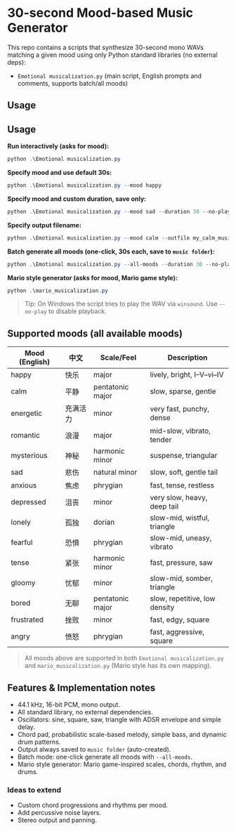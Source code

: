 # 30-second Mood-based Music Generator


This repo contains a scripts that synthesize 30-second mono WAVs matching a given mood using only Python standard libraries (no external deps):

- `Emotional musicalization.py` (main script, English prompts and comments, supports batch/all moods)

## Usage


## Usage

**Run interactively (asks for mood):**

```powershell
python .\Emotional musicalization.py
```

**Specify mood and use default 30s:**

```powershell
python .\Emotional musicalization.py --mood happy
```

**Specify mood and custom duration, save only:**

```powershell
python .\Emotional musicalization.py --mood sad --duration 30 --no-play
```

**Specify output filename:**

```powershell
python .\Emotional musicalization.py --mood calm --outfile my_calm_music.wav
```

**Batch generate all moods (one-click, 30s each, save to `music folder`):**

```powershell
python .\Emotional musicalization.py --all-moods --duration 30 --no-play
```

**Mario style generator (asks for mood, Mario game style):**

```powershell
python .\mario_musicalization.py
```

> Tip: On Windows the script tries to play the WAV via `winsound`. Use `--no-play` to disable playback.


## Supported moods (all available moods)

| Mood (English) | 中文 | Scale/Feel | Description |
|---|---|---|---|
| happy | 快乐 | major | lively, bright, I–V–vi–IV |
| calm | 平静 | pentatonic major | slow, sparse, gentle |
| energetic | 充满活力 | minor | very fast, punchy, dense |
| romantic | 浪漫 | major | mid-slow, vibrato, tender |
| mysterious | 神秘 | harmonic minor | suspense, triangular |
| sad | 悲伤 | natural minor | slow, soft, gentle tail |
| anxious | 焦虑 | phrygian | fast, tense, restless |
| depressed | 沮丧 | minor | very slow, heavy, deep tail |
| lonely | 孤独 | dorian | slow-mid, wistful, triangle |
| fearful | 恐惧 | phrygian | slow-mid, uneasy, vibrato |
| tense | 紧张 | harmonic minor | fast, pressure, saw |
| gloomy | 忧郁 | minor | slow-mid, somber, triangle |
| bored | 无聊 | pentatonic major | slow, repetitive, low density |
| frustrated | 挫败 | minor | fast, edgy, square |
| angry | 愤怒 | phrygian | fast, aggressive, square |

> All moods above are supported in both `Emotional musicalization.py` and `mario_musicalization.py` (Mario style has its own mapping).


## Features & Implementation notes

- 44.1 kHz, 16-bit PCM, mono output.
- All standard library, no external dependencies.
- Oscillators: sine, square, saw, triangle with ADSR envelope and simple delay.
- Chord pad, probabilistic scale-based melody, simple bass, and dynamic drum patterns.
- Output always saved to `music folder` (auto-created).
- Batch mode: one-click generate all moods with `--all-moods`.
- Mario style generator: Mario game-inspired scales, chords, rhythm, and drums.

### Ideas to extend
- Custom chord progressions and rhythms per mood.
- Add percussive noise layers.
- Stereo output and panning.
